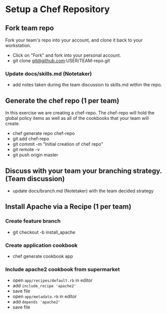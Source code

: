 # Setup a Chef Repository

## Fork team repo

Fork your team's repo into your account, and clone it back to your workstation.

* Click on "Fork" and fork into your personal account.
* git clone git@github.com:USER/TEAM-repo.git

### Update docs/skills.md (Notetaker)

* add notes taken during the team discussion to skills.md within the repo.

## Generate the chef repo (1 per team)

In this exercise we are creating a chef-repo. The chef-repo will hold the global policy items as well as all of the cookbooks that your team will create.

* chef generate repo chef-repo
* git add chef-repo
* git commit -m "Initial creation of chef repo"
* git remote -v
* git push origin master


## Discuss with your team your branching strategy. (Team discussion)

* update docs/branch.md (Notetaker) with the team decided strategy

## Install Apache via a Recipe (1 per team)

### Create feature branch

* git checkout -b install_apache

### Create application cookbook

* chef generate cookbook app

### Include apache2 cookbook from supermarket

* open `app/recipes/default.rb` in editor
* add `include_recipe 'apache2'`
* save file
* open `app/metadata.rb` in editor
* add `depends 'apache2'`
* save file


